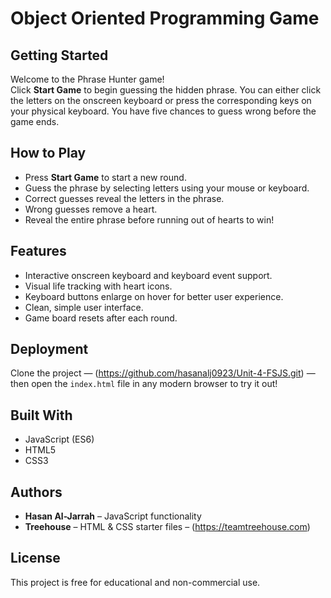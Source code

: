 # Object Oriented Programming Game

## Getting Started

Welcome to the Phrase Hunter game!  
Click **Start Game** to begin guessing the hidden phrase. You can either click the letters on the onscreen keyboard or press the corresponding keys on your physical keyboard. You have five chances to guess wrong before the game ends.

## How to Play

- Press **Start Game** to start a new round.  
- Guess the phrase by selecting letters using your mouse or keyboard.  
- Correct guesses reveal the letters in the phrase.  
- Wrong guesses remove a heart.  
- Reveal the entire phrase before running out of hearts to win!

## Features

- Interactive onscreen keyboard and keyboard event support.  
- Visual life tracking with heart icons.  
- Keyboard buttons enlarge on hover for better user experience.  
- Clean, simple user interface.  
- Game board resets after each round.


## Deployment

Clone the project — (https://github.com/hasanalj0923/Unit-4-FSJS.git) — then open the `index.html` file in any modern browser to try it out!

## Built With

- JavaScript (ES6)  
- HTML5  
- CSS3  

## Authors

- **Hasan Al-Jarrah** – JavaScript functionality  
- **Treehouse** – HTML & CSS starter files – (https://teamtreehouse.com)

## License

This project is free for educational and non-commercial use.

